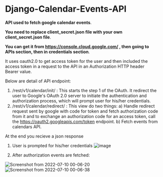 # Django-Calendar-Events-API
**API used to fetch google calendar events**.

**You need to replace client_secret.json file with your own client_secret.json file**.

**You can get it from https://console.cloud.google.com/ , then going to APIs section, then in credentials section**.

It uses oauth2.0 to get access token for the user and then included the access token in a request to the API in an Authorization HTTP header Bearer value.

Below are detail of API endpoint:

1) /rest/v1/calendar/init/   :
    This starts the step 1 of the OAuth. It redirect the user to Google's OAuth 2.0 server to initiate the authentication and authorization process, which will prompt user for his/her credentials.
2) /rest/v1/calendar/redirect/    :
  This view do two things:
  a) Handle redirect request sent by google with code for token and fetch authorization code from it and to exchange an authorization code for an access        token, call the https://oauth2.googleapis.com/token endpoint.
  b) Fetch events from calendars API.
  
  At the end you recieve a json response
  
  
1) User is prompted for his/her credentials
  ![image](https://user-images.githubusercontent.com/79694635/178118959-b9bd514b-ea46-414e-87a5-7f504dd04bee.png)

2) After authorization events are fetched:

![Screenshot from 2022-07-10 00-06-20](https://user-images.githubusercontent.com/79694635/178118772-7630c8ce-536c-4a80-a8d2-b2cbc9352a20.png)
![Screenshot from 2022-07-10 00-06-38](https://user-images.githubusercontent.com/79694635/178118779-86812049-7c47-4536-b9ae-9d2b433afd75.png)
